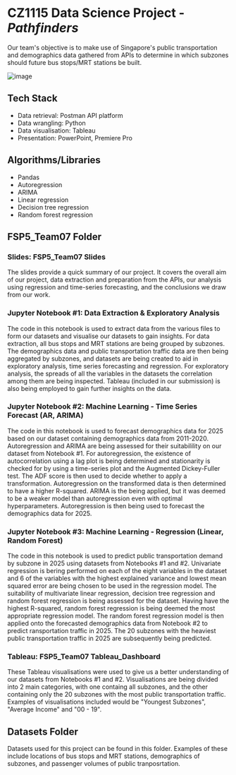 # CZ1115 Data Science Project - _Pathfinders_

Our team's objective is to make use of Singapore's public transportation and demographics data gathered from APIs to determine in which subzones should future bus stops/MRT stations be built.

![image](https://user-images.githubusercontent.com/79437795/129705387-a9627910-2ec1-42e1-9207-c23a213abe20.png)

## Tech Stack
- Data retrieval: Postman API platform
- Data wrangling: Python
- Data visualisation: Tableau
- Presentation: PowerPoint, Premiere Pro

## Algorithms/Libraries
- Pandas
- Autoregression
- ARIMA
- Linear regression
- Decision tree regression
- Random forest regression


## FSP5_Team07 Folder
### Slides: FSP5_Team07 Slides
The slides provide a quick summary of our project. It covers the overall aim of our project, data extraction and preparation from the APIs, our analysis using regression and time-series forecasting, and the conclusions we draw from our work.

### Jupyter Notebook #1: Data Extraction & Exploratory Analysis
The code in this notebook is used to extract data from the various files to form our datasets and visualise our datasets to gain insights. For data extraction, all bus stops and MRT stations are being grouped by subzones. The demographics data and public transportation traffic data are then being aggregated by subzones, and datasets are being created to aid in exploratory analysis, time series forecasting and regression. For exploratory analysis, the spreads of all the variables in the datasets the correlation among them are being inspected. Tableau (included in our submission) is also being employed to gain further insights on the data.

### Jupyter Notebook #2: Machine Learning - Time Series Forecast (AR, ARIMA)
The code in this notebook is used to forecast demographics data for 2025 based on our dataset containing demographics data from 2011-2020.
Autoregression and ARIMA are being assessed for their suitabilility on our dataset from Notebook #1. For autoregression, the existence of autocorrelation using a lag plot is being determined and stationarity is checked for by using a time-series plot and the Augmented Dickey-Fuller test. The ADF score is then used to decide whether to apply a transformation. Autoregression on the transformed data is then determined to have a higher R-squared. ARIMA is the being applied, but it was deemed to be a weaker model than autoregression even with optimal hyperparameters. Autoregression is then being used to forecast the demographics data for 2025.

### Jupyter Notebook #3: Machine Learning - Regression (Linear, Random Forest)
The code in this notebook is used to predict public transportation demand by subzone in 2025 using datasets from Notebooks #1 and #2. Univariate regression is bering performed on each of the eight variables in the dataset and 6 of the variables with the highest explained variance and lowest mean squared error are being chosen to be used in the regression model. The suitability of multivariate linear regression, decision tree regression and random forest regression is being assessed for the dataset. Having have the highest R-squared, random forest regression is being deemed the most appropriate regression model. The random forest regression model is then applied onto the forecasted demographics data from Notebook #2 to predict ransportation traffic in 2025. The 20 subzones with the heaviest public transportation traffic in 2025 are subsequently being predicted.

### Tableau: FSP5_Team07 Tableau_Dashboard
These Tableau visualisations were used to give us a better understanding of our datasets from Notebooks #1 and #2. Visualisations are being divided into 2 main categories, with one containg all subzones, and the other containing only the 20 subzones with the most public transportation traffic. Examples of visualisations included would be "Youngest Subzones", "Average Income" and "00 - 19".

## Datasets Folder
Datasets used for this project can be found in this folder. Examples of these include locations of bus stops and MRT stations, demographics of subzones, and passenger volumes of public tranposrtation.
